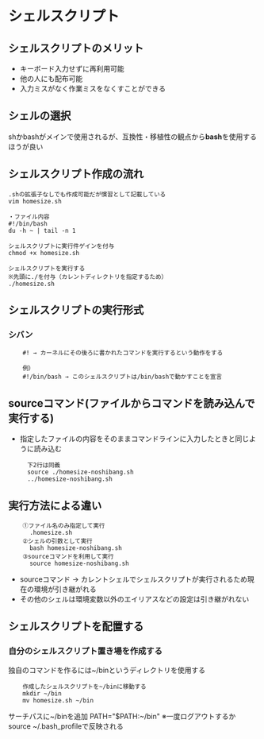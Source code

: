 # シェルスクリプト

## シェルスクリプトのメリット
- キーボード入力せずに再利用可能
- 他の人にも配布可能
- 入力ミスがなく作業ミスをなくすことができる

## シェルの選択
shかbashがメインで使用されるが、互換性・移植性の観点から**bash**を使用するほうが良い

## シェルスクリプト作成の流れ

    .shの拡張子なしでも作成可能だが慣習として記載している
    vim homesize.sh
    
    ・ファイル内容
    #!/bin/bash
    du -h ~ | tail -n 1
    
    シェルスクリプトに実行件ゲインを付与
    chmod +x homesize.sh
    
    シェルスクリプトを実行する
    ※先頭に./を付与（カレントディレクトリを指定するため）
    ./homesize.sh

## シェルスクリプトの実行形式

### シバン
        #! → カーネルにその後ろに書かれたコマンドを実行するという動作をする
        
        例）
        #!/bin/bash → このシェルスクリプトは/bin/bashで動かすことを宣言

## sourceコマンド(ファイルからコマンドを読み込んで実行する)
- 指定したファイルの内容をそのままコマンドラインに入力したときと同じように読み込む

        下2行は同義
        source ./homesize-noshibang.sh
        ../homesize-noshibang.sh

## 実行方法による違い
        ①ファイル名のみ指定して実行
          .homesize.sh
        ②シェルの引数として実行
          bash homesize-noshibang.sh
        ③sourceコマンドを利用して実行
          source homesize-noshibang.sh

- sourceコマンド → カレントシェルでシェルスクリプトが実行されるため現在の環境が引き継がれる
- その他のシェルは環境変数以外のエイリアスなどの設定は引き継がれない


## シェルスクリプトを配置する

### 自分のシェルスクリプト置き場を作成する
独自のコマンドを作るには~/binというディレクトリを使用する

        作成したシェルスクリプトを~/binに移動する
        mkdir ~/bin
        mv homesize.sh ~/bin

サーチパスに~/binを追加
        PATH="$PATH:~/bin"
        ※一度ログアウトするかsource ~/.bash_profileで反映される
